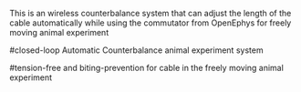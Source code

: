 This is an wireless counterbalance system that can adjust the length of the cable automatically while using the commutator from OpenEphys for freely moving animal experiment  

#closed-loop Automatic Counterbalance animal experiment system

#tension-free and biting-prevention for cable in the freely moving animal experiment
